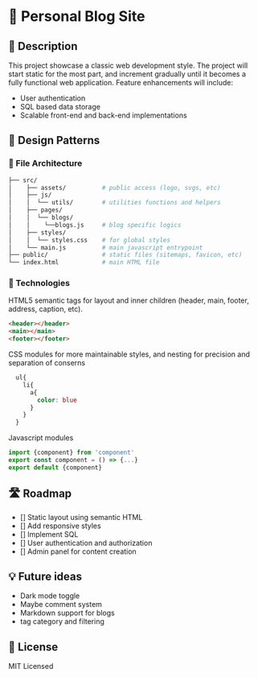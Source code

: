 # 📝 Personal Blog Site

## 📌 Description
This project showcase a classic web development style. The project will start static for the most part, and increment gradually until it becomes a fully functional web application. Feature enhancements will include: 

* User authentication
* SQL based data storage
* Scalable front-end and back-end implementations

## 🧠 Design Patterns

### 📂 File Architecture
```bash
├── src/
│    ├── assets/          # public access (logo, svgs, etc)
│    ├── js/              
│    │  └── utils/        # utilities functions and helpers
│    ├── pages/
│    │  └── blogs/
│    │    └──blogs.js     # blog specific logics
│    ├── styles/
│    │  └── styles.css    # for global styles
│    └── main.js          # main javascript entrypoint
├── public/               # static files (sitemaps, favicon, etc)
└── index.html            # main HTML file
```
### 🧩 Technologies
HTML5 semantic tags for layout and inner children (header, main, footer, address, caption, etc).
  ```html
  <header></header>
  <main></main>
  <footer></footer>
  ```
CSS modules for more maintainable styles, and nesting for precision and separation of conserns
  ```css
    ul{
      li{
        a{
          color: blue
        }
      }
    }
  ```

Javascript modules
  ```js
  import {component} from 'component'
  export const component = () => {...}
  export default {component}
  ```

## 🛣️ Roadmap

- [] Static layout using semantic HTML
- [] Add responsive styles
- [] Implement SQL
- [] User authentication and authorization
- [] Admin panel for content creation

## 💡 Future ideas
- Dark mode toggle
- Maybe comment system
- Markdown support for blogs
- tag category and filtering

## 🪪 License
MIT Licensed